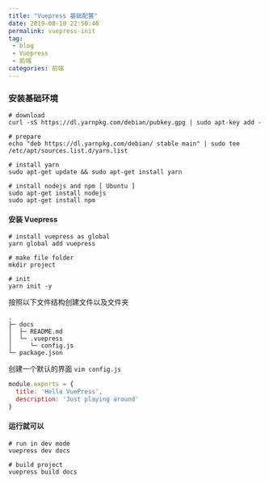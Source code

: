 ```yaml
---
title: "Vuepress 基础配置"
date: 2019-08-10 22:50:46
permalink: vuepress-init
tag: 
 - blog
 - Vuepress
 - 前端
categories: 前端
---
```


### 安装基础环境

```shell
# download
curl -sS https://dl.yarnpkg.com/debian/pubkey.gpg | sudo apt-key add -

# prepare
echo "deb https://dl.yarnpkg.com/debian/ stable main" | sudo tee /etc/apt/sources.list.d/yarn.list

# install yarn
sudo apt-get update && sudo apt-get install yarn

# install nodejs and npm [ Ubuntu ]
sudo apt-get install nodejs
sudo apt-get install npm
```

#### 安装 Vuepress

```shell
# install vuepress as global
yarn global add vuepress

# make file folder
mkdir project

# init 
yarn init -y
```

按照以下文件结构创建文件以及文件夹

```
.
├─ docs
│  ├─ README.md
│  └─ .vuepress
│     └─ config.js
└─ package.json
```

创建一个默认的界面 `vim config.js`

```javascript
module.exports = {
  title: 'Hello VuePress',
  description: 'Just playing around'
}
```

#### 运行就可以

```shell
# run in dev mode
vuepress dev docs

# build project
vuepress build docs
```